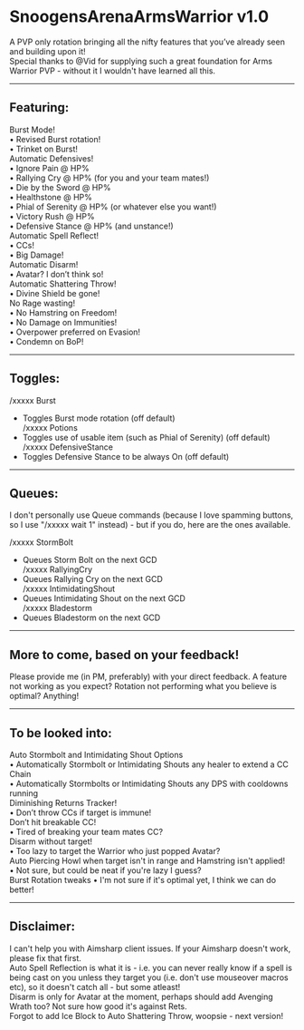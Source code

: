 # SnoogensArenaArmsWarrior v1.0

A PVP only rotation bringing all the nifty features that you’ve already seen and building upon it!  
Special thanks to @Vid for supplying such a great foundation for Arms Warrior PVP - without it I wouldn't have learned all this.  

***

## Featuring:  
Burst Mode!  
•	Revised Burst rotation!  
•	Trinket on Burst!  
Automatic Defensives!  
•	Ignore Pain @ HP%  
•	Rallying Cry @ HP% (for you and your team mates!)  
•	Die by the Sword @ HP%  
•	Healthstone @ HP%  
•	Phial of Serenity @ HP% (or whatever else you want!)  
•	Victory Rush @ HP%  
•	Defensive Stance @ HP% (and unstance!)  
Automatic Spell Reflect!  
•	CCs!  
•	Big Damage!  
Automatic Disarm!  
•	Avatar? I don’t think so!  
Automatic Shattering Throw!  
•	Divine Shield be gone!  
No Rage wasting!  
•	No Hamstring on Freedom!  
•	No Damage on Immunities!  
•	Overpower preferred on Evasion!  
•	Condemn on BoP!  

***

## Toggles:  
 /xxxxx Burst  
- Toggles Burst mode rotation (off default)  
 /xxxxx Potions  
- Toggles use of usable item (such as Phial of Serenity) (off default)  
 /xxxxx DefensiveStance  
- Toggles Defensive Stance to be always On (off default)  

***

  
## Queues:  
I don't personally use Queue commands (because I love spamming buttons, so I use "/xxxxx wait 1" instead) - but if you do, here are the ones available.  

 /xxxxx StormBolt  
- Queues Storm Bolt on the next GCD  
 /xxxxx RallyingCry  
- Queues Rallying Cry on the next GCD  
 /xxxxx IntimidatingShout  
- Queues Intimidating Shout on the next GCD  
 /xxxxx Bladestorm  
- Queues Bladestorm on the next GCD  

***

## More to come, based on your feedback!  
Please provide me (in PM, preferably) with your direct feedback. A feature not working as you expect? Rotation not performing what you believe is optimal? Anything!  

***

## To be looked into:  
Auto Stormbolt and Intimidating Shout Options  
•	Automatically Stormbolt or Intimidating Shouts any healer to extend a CC Chain  
•	Automatically Stormbolts or Intimidating Shouts any DPS with cooldowns running  
Diminishing Returns Tracker!  
•	Don’t throw CCs if target is immune!  
Don’t hit breakable CC!  
•	Tired of breaking your team mates CC?  
Disarm without target!  
•	Too lazy to target the Warrior who just popped Avatar?  
Auto Piercing Howl when target isn't in range and Hamstring isn't applied!  
•	Not sure, but could be neat if you're lazy I guess?  
Burst Rotation tweaks
• I'm not sure if it's optimal yet, I think we can do better!  

***

## Disclaimer:  
I can't help you with Aimsharp client issues. If your Aimsharp doesn't work, please fix that first.  
Auto Spell Reflection is what it is - i.e. you can never really know if a spell is being cast on you unless they target you (i.e. don't use mouseover macros etc), so it doesn't catch all - but some atleast!   
Disarm is only for Avatar at the moment, perhaps should add Avenging Wrath too? Not sure how good it's against Rets.  
Forgot to add Ice Block to Auto Shattering Throw, woopsie - next version!  
